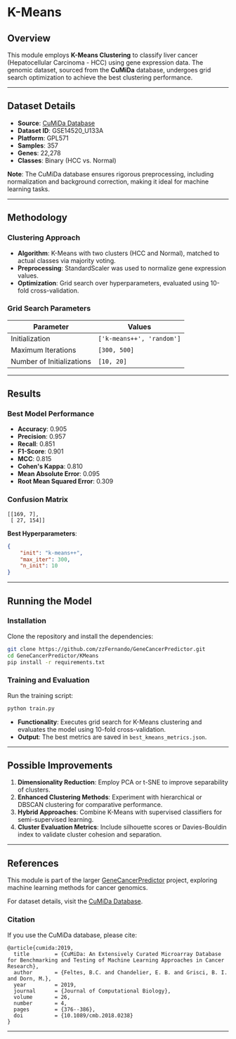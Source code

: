 # K-Means 

## Overview
This module employs **K-Means Clustering** to classify liver cancer (Hepatocellular Carcinoma - HCC) using gene expression data. The genomic dataset, sourced from the **CuMiDa** database, undergoes grid search optimization to achieve the best clustering performance.

---

## Dataset Details
- **Source**: [CuMiDa Database](https://sbcb.inf.ufrgs.br/cumida)
- **Dataset ID**: GSE14520_U133A
- **Platform**: GPL571
- **Samples**: 357
- **Genes**: 22,278
- **Classes**: Binary (HCC vs. Normal)

**Note**: The CuMiDa database ensures rigorous preprocessing, including normalization and background correction, making it ideal for machine learning tasks.

---

## Methodology

### Clustering Approach
- **Algorithm**: K-Means with two clusters (HCC and Normal), matched to actual classes via majority voting.
- **Preprocessing**: StandardScaler was used to normalize gene expression values.
- **Optimization**: Grid search over hyperparameters, evaluated using 10-fold cross-validation.

### Grid Search Parameters
| Parameter           | Values            |
|---------------------|-------------------|
| Initialization      | `['k-means++', 'random']` |
| Maximum Iterations  | `[300, 500]`      |
| Number of Initializations | `[10, 20]`   |

---

## Results

### Best Model Performance
- **Accuracy**: 0.905
- **Precision**: 0.957
- **Recall**: 0.851
- **F1-Score**: 0.901
- **MCC**: 0.815
- **Cohen's Kappa**: 0.810
- **Mean Absolute Error**: 0.095
- **Root Mean Squared Error**: 0.309

### Confusion Matrix
```
[[169, 7],
 [ 27, 154]]
```

**Best Hyperparameters**:
```json
{
    "init": "k-means++",
    "max_iter": 300,
    "n_init": 10
}
```

---

## Running the Model

### Installation
Clone the repository and install the dependencies:
```bash
git clone https://github.com/zzFernando/GeneCancerPredictor.git
cd GeneCancerPredictor/KMeans
pip install -r requirements.txt
```

### Training and Evaluation
Run the training script:
```bash
python train.py
```
- **Functionality**: Executes grid search for K-Means clustering and evaluates the model using 10-fold cross-validation.
- **Output**: The best metrics are saved in `best_kmeans_metrics.json`.

---

## Possible Improvements
1. **Dimensionality Reduction**: Employ PCA or t-SNE to improve separability of clusters.
2. **Enhanced Clustering Methods**: Experiment with hierarchical or DBSCAN clustering for comparative performance.
3. **Hybrid Approaches**: Combine K-Means with supervised classifiers for semi-supervised learning.
4. **Cluster Evaluation Metrics**: Include silhouette scores or Davies-Bouldin index to validate cluster cohesion and separation.

---

## References
This module is part of the larger [GeneCancerPredictor](https://github.com/zzFernando/GeneCancerPredictor) project, exploring machine learning methods for cancer genomics.

For dataset details, visit the [CuMiDa Database](https://sbcb.inf.ufrgs.br/cumida).

### Citation
If you use the CuMiDa database, please cite:
```
@article{cumida:2019,
  title        = {CuMiDa: An Extensively Curated Microarray Database for Benchmarking and Testing of Machine Learning Approaches in Cancer Research},
  author       = {Feltes, B.C. and Chandelier, E. B. and Grisci, B. I. and Dorn, M.},
  year         = 2019,
  journal      = {Journal of Computational Biology},
  volume       = 26,
  number       = 4,
  pages        = {376--386},
  doi          = {10.1089/cmb.2018.0238}
}
```

---